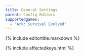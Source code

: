 ```yaml
---
title: General Settings
parent: Config Editors
supportedgames:
  - "Ark: Survival Evolved"
---
```

{% include editortitle.markdown %}

{% include affectedkeys.html %}